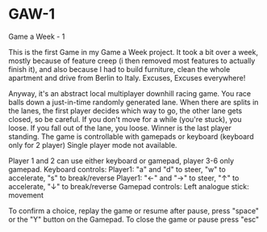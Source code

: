 GAW-1
=====

Game a Week - 1 

This is the first Game in my Game a Week project.
It took a bit over a week, mostly because of feature creep (i then removed most features to actually finish it), and also because
I had to build furniture, clean the whole apartment and drive from Berlin to Italy. Excuses, Excuses everywhere!

Anyway, it's an abstract local multiplayer downhill racing game. You race balls down a just-in-time randomly generated lane.
When there are splits in the lanes, the first player decides which way to go, the other lane gets closed, so be careful.
If you don't move for a while (you're stuck), you loose. If you fall out of the lane, you loose.
Winner is the last player standing.
The game is controllable with gamepads or keyboard (keyboard only for 2 player)
Single player mode not available.

Player 1 and 2 can use either keyboard or gamepad, player 3-6 only gamepad.
Keyboard controls:
  Player1: "a" and "d" to steer, "w" to accelerate, "s" to break/reverse
  Player1: "←" and "→" to steer, "↑" to accelerate, "↓" to break/reverse
Gamepad controls:
  Left analogue stick: movement

To confirm a choice, replay the game or resume after pause, press "space" or the "Y" button on the Gamepad.
To close the game or pause press "esc"
